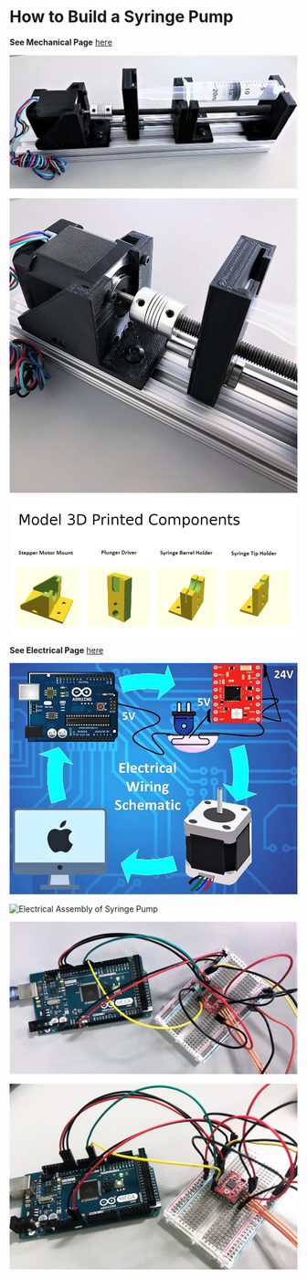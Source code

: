 # How to Build a Syringe Pump

**See Mechanical Page** [here](/Syringe-Pump-Demo/Mechanical-Assembly)

![Mechanical Assembly of Syringe Pump](/Mech_Assembly_Pics/mech_assembly.jpg)

![Mechanical Assembly of Syringe Pump](/Mech_Assembly_Pics/mech_assembly_2.jpg)

![Model 3D Components](/Mech_Assembly_Pics/mech_assembly_3.jpg)


**See Electrical Page** [here](Syringe-Pump-Demo/Electrical-Assembly)

![Electrical Assembly of Syringe Pump](/Elec_Assembly_Pics/Electrical_Wiring_Schematic.jpg)

![Electrical Assembly of Syringe Pump](/Elec_Assembly_Pics/Electrical_Wiring_PCB.jpg)

![Electrical Assembly of Syringe Pump](/Elec_Assembly_Pics/Electrical_Assembly1.jpg)

![Electrical Assembly of Syringe Pump](/Elec_Assembly_Pics/Electrical_Assembly2.jpg)
